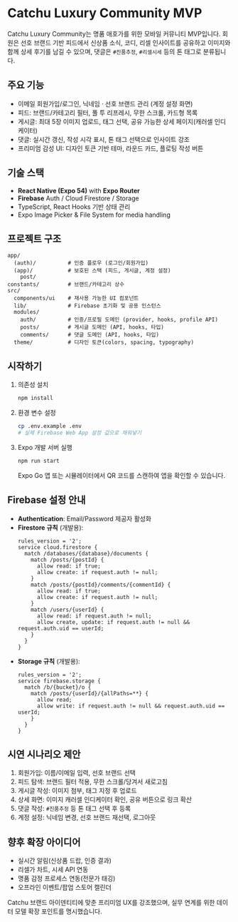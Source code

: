 # Catchu Luxury Community MVP

Catchu Luxury Community는 명품 애호가를 위한 모바일 커뮤니티 MVP입니다. 회원은 선호 브랜드 기반 피드에서 신상품 소식, 코디, 리셀 인사이트를 공유하고 이미지와 함께 상세 후기를 남길 수 있으며, 댓글은 `#진품추정`, `#리셀시세` 등의 톤 태그로 분류됩니다.

## 주요 기능
- 이메일 회원가입/로그인, 닉네임 · 선호 브랜드 관리 (계정 설정 화면)
- 피드: 브랜드/카테고리 필터, 풀 투 리프레시, 무한 스크롤, 카드형 목록
- 게시글: 최대 5장 이미지 업로드, 태그 선택, 공유 가능한 상세 페이지(캐러셀 인디케이터)
- 댓글: 실시간 갱신, 작성 시각 표시, 톤 태그 선택으로 인사이트 강조
- 프리미엄 감성 UI: 디자인 토큰 기반 테마, 라운드 카드, 플로팅 작성 버튼

## 기술 스택
- **React Native (Expo 54)** with **Expo Router**
- **Firebase** Auth / Cloud Firestore / Storage
- TypeScript, React Hooks 기반 상태 관리
- Expo Image Picker & File System for media handling

## 프로젝트 구조
```
app/
  (auth)/          # 인증 플로우 (로그인/회원가입)
  (app)/           # 보호된 스택 (피드, 게시글, 계정 설정)
    post/
constants/         # 브랜드/카테고리 상수
src/
  components/ui    # 재사용 가능한 UI 컴포넌트
  lib/             # Firebase 초기화 및 공용 인스턴스
  modules/
    auth/          # 인증/프로필 도메인 (provider, hooks, profile API)
    posts/         # 게시글 도메인 (API, hooks, 타입)
    comments/      # 댓글 도메인 (API, hooks, 타입)
  theme/           # 디자인 토큰(colors, spacing, typography)
```

## 시작하기
1. 의존성 설치
   ```bash
   npm install
   ```
2. 환경 변수 설정
   ```bash
   cp .env.example .env
   # 실제 Firebase Web App 설정 값으로 채워넣기
   ```
3. Expo 개발 서버 실행
   ```bash
   npm run start
   ```
   Expo Go 앱 또는 시뮬레이터에서 QR 코드를 스캔하여 앱을 확인할 수 있습니다.

## Firebase 설정 안내
- **Authentication**: Email/Password 제공자 활성화
- **Firestore 규칙** (개발용):
  ```
  rules_version = '2';
  service cloud.firestore {
    match /databases/{database}/documents {
      match /posts/{postId} {
        allow read: if true;
        allow create: if request.auth != null;
      }
      match /posts/{postId}/comments/{commentId} {
        allow read: if true;
        allow create: if request.auth != null;
      }
      match /users/{userId} {
        allow read: if request.auth != null;
        allow create, update: if request.auth != null && request.auth.uid == userId;
      }
    }
  }
  ```
- **Storage 규칙** (개발용):
  ```
  rules_version = '2';
  service firebase.storage {
    match /b/{bucket}/o {
      match /posts/{userId}/{allPaths=**} {
        allow read;
        allow write: if request.auth != null && request.auth.uid == userId;
      }
    }
  }
  ```

## 시연 시나리오 제안
1. 회원가입: 이름/이메일 입력, 선호 브랜드 선택
2. 피드 탐색: 브랜드 필터 적용, 무한 스크롤/당겨서 새로고침
3. 게시글 작성: 이미지 첨부, 태그 지정 후 업로드
4. 상세 화면: 이미지 캐러셀 인디케이터 확인, 공유 버튼으로 링크 확산
5. 댓글 작성: `#진품추정` 등 톤 태그 선택 후 등록
6. 계정 설정: 닉네임 변경, 선호 브랜드 재선택, 로그아웃

## 향후 확장 아이디어
- 실시간 알림(신상품 드랍, 인증 결과)
- 리셀가 차트, 시세 API 연동
- 명품 감정 프로세스 연동(전문가 태깅)
- 오프라인 이벤트/팝업 스토어 캘린더

Catchu 브랜드 아이덴티티에 맞춘 프리미엄 UX를 강조했으며, 실무 연계를 위한 데이터 모델 확장 포인트를 명시했습니다.
